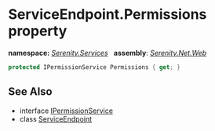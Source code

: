 # ServiceEndpoint.Permissions property
**namespace:** *[Serenity.Services](../../README.md#serenity.services-namespace)*   **assembly**: *[Serenity.Net.Web](../../README.md)*

```csharp
protected IPermissionService Permissions { get; }
```

## See Also

* interface [IPermissionService](../Serenity.Net.Core/../../Serenity.Abstractions/IPermissionService.md)
* class [ServiceEndpoint](../ServiceEndpoint.md)